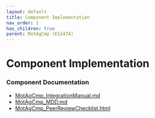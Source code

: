 ```yaml
---
layout: default
title: Component Implementation
nav_order: 1
has_children: true
parent: MotAgCmp (ES247A)
---
```

# Component Implementation
### Component Documentation

- [MotAgCmp_IntegrationManual.md](doc/MotAgCmp_IntegrationManual.md)
- [MotAgCmp_MDD.md](doc/MotAgCmp_MDD.md)
- [MotAgCmp_PeerReviewChecklist.html](doc/MotAgCmp_PeerReviewChecklist.html)

